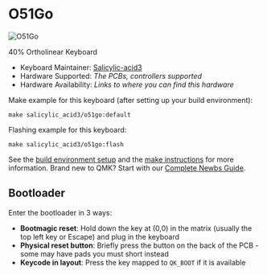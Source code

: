 # O51Go

![O51Go](https://s2.booth.pm/1d33594d-0c5f-4f93-baf5-2e89e0d99afc/i/5528166/b6492818-45d6-44d5-a60c-c3066d6362d8_base_resized.jpg)

40% Ortholinear Keyboard

* Keyboard Maintainer: [Salicylic-acid3](https://github.com/Salicylic-acid3)
* Hardware Supported: *The PCBs, controllers supported*
* Hardware Availability: *Links to where you can find this hardware*

Make example for this keyboard (after setting up your build environment):

    make salicylic_acid3/o51go:default

Flashing example for this keyboard:

    make salicylic_acid3/o51go:flash

See the [build environment setup](https://docs.qmk.fm/#/getting_started_build_tools) and the [make instructions](https://docs.qmk.fm/#/getting_started_make_guide) for more information. Brand new to QMK? Start with our [Complete Newbs Guide](https://docs.qmk.fm/#/newbs).

## Bootloader

Enter the bootloader in 3 ways:

* **Bootmagic reset**: Hold down the key at (0,0) in the matrix (usually the top left key or Escape) and plug in the keyboard
* **Physical reset button**: Briefly press the button on the back of the PCB - some may have pads you must short instead
* **Keycode in layout**: Press the key mapped to `QK_BOOT` if it is available
